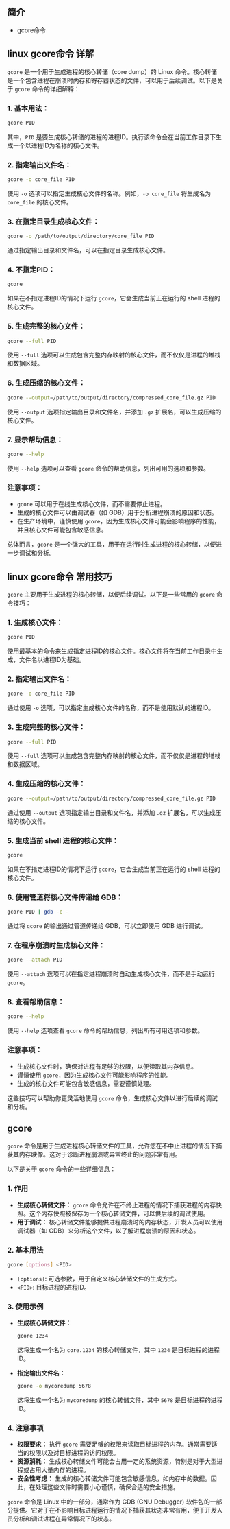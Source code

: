 ## 简介

+ gcore命令

## linux gcore命令 详解

`gcore` 是一个用于生成进程的核心转储（core dump）的 Linux 命令。核心转储是一个包含进程在崩溃时内存和寄存器状态的文件，可以用于后续调试。以下是关于 `gcore` 命令的详细解释：

### 1. **基本用法：**
```bash
gcore PID
```
其中，`PID` 是要生成核心转储的进程的进程ID。执行该命令会在当前工作目录下生成一个以进程ID为名称的核心文件。

### 2. **指定输出文件名：**
```bash
gcore -o core_file PID
```
使用 `-o` 选项可以指定生成核心文件的名称。例如，`-o core_file` 将生成名为 `core_file` 的核心文件。

### 3. **在指定目录生成核心文件：**
```bash
gcore -o /path/to/output/directory/core_file PID
```
通过指定输出目录和文件名，可以在指定目录生成核心文件。

### 4. **不指定PID：**
```bash
gcore
```
如果在不指定进程ID的情况下运行 `gcore`，它会生成当前正在运行的 shell 进程的核心文件。

### 5. **生成完整的核心文件：**
```bash
gcore --full PID
```
使用 `--full` 选项可以生成包含完整内存映射的核心文件，而不仅仅是进程的堆栈和数据区域。

### 6. **生成压缩的核心文件：**
```bash
gcore --output=/path/to/output/directory/compressed_core_file.gz PID
```
使用 `--output` 选项指定输出目录和文件名，并添加 `.gz` 扩展名，可以生成压缩的核心文件。

### 7. **显示帮助信息：**
```bash
gcore --help
```
使用 `--help` 选项可以查看 `gcore` 命令的帮助信息，列出可用的选项和参数。

### 注意事项：
- `gcore` 可以用于在线生成核心文件，而不需要停止进程。
- 生成的核心文件可以由调试器（如 GDB）用于分析进程崩溃的原因和状态。
- 在生产环境中，谨慎使用 `gcore`，因为生成核心文件可能会影响程序的性能，并且核心文件可能包含敏感信息。

总体而言，`gcore` 是一个强大的工具，用于在运行时生成进程的核心转储，以便进一步调试和分析。

## linux gcore命令 常用技巧

`gcore` 主要用于生成进程的核心转储，以便后续调试。以下是一些常用的 `gcore` 命令技巧：

### 1. **生成核心文件：**
```bash
gcore PID
```
使用最基本的命令来生成指定进程ID的核心文件。核心文件将在当前工作目录中生成，文件名以进程ID为基础。

### 2. **指定输出文件名：**
```bash
gcore -o core_file PID
```
通过使用 `-o` 选项，可以指定生成核心文件的名称，而不是使用默认的进程ID。

### 3. **生成完整的核心文件：**
```bash
gcore --full PID
```
使用 `--full` 选项可以生成包含完整内存映射的核心文件，而不仅仅是进程的堆栈和数据区域。

### 4. **生成压缩的核心文件：**
```bash
gcore --output=/path/to/output/directory/compressed_core_file.gz PID
```
通过使用 `--output` 选项指定输出目录和文件名，并添加 `.gz` 扩展名，可以生成压缩的核心文件。

### 5. **生成当前 shell 进程的核心文件：**
```bash
gcore
```
如果在不指定进程ID的情况下运行 `gcore`，它会生成当前正在运行的 shell 进程的核心文件。

### 6. **使用管道将核心文件传递给 GDB：**
```bash
gcore PID | gdb -c -
```
通过将 `gcore` 的输出通过管道传递给 GDB，可以立即使用 GDB 进行调试。

### 7. **在程序崩溃时生成核心文件：**
```bash
gcore --attach PID
```
使用 `--attach` 选项可以在指定进程崩溃时自动生成核心文件，而不是手动运行 `gcore`。

### 8. **查看帮助信息：**
```bash
gcore --help
```
使用 `--help` 选项查看 `gcore` 命令的帮助信息，列出所有可用选项和参数。

### 注意事项：
- 生成核心文件时，确保对进程有足够的权限，以便读取其内存信息。
- 谨慎使用 `gcore`，因为生成核心文件可能影响程序的性能。
- 生成的核心文件可能包含敏感信息，需要谨慎处理。

这些技巧可以帮助你更灵活地使用 `gcore` 命令，生成核心文件以进行后续的调试和分析。

## gcore 

`gcore` 命令是用于生成进程核心转储文件的工具，允许您在不中止进程的情况下捕获其内存映像。这对于诊断进程崩溃或异常终止的问题非常有用。

以下是关于 `gcore` 命令的一些详细信息：

### 1. 作用

- **生成核心转储文件：** `gcore` 命令允许在不终止进程的情况下捕获进程的内存快照。这个内存快照被保存为一个核心转储文件，可以供后续的调试使用。
- **用于调试：** 核心转储文件能够提供进程崩溃时的内存状态，开发人员可以使用调试器（如 GDB）来分析这个文件，以了解进程崩溃的原因和状态。

### 2. 基本用法

```bash
gcore [options] <PID>
```

- `[options]`: 可选参数，用于自定义核心转储文件的生成方式。
- `<PID>`: 目标进程的进程ID。

### 3. 使用示例

- **生成核心转储文件：**
  ```bash
  gcore 1234
  ```
  这将生成一个名为 `core.1234` 的核心转储文件，其中 `1234` 是目标进程的进程ID。

- **指定输出文件名：**
  ```bash
  gcore -o mycoredump 5678
  ```
  这将生成一个名为 `mycoredump` 的核心转储文件，其中 `5678` 是目标进程的进程ID。

### 4. 注意事项

- **权限要求：** 执行 `gcore` 需要足够的权限来读取目标进程的内存。通常需要适当的权限以及对目标进程的访问权限。
- **资源消耗：** 生成核心转储文件可能会占用一定的系统资源，特别是对于大型进程或占用大量内存的进程。
- **安全性考虑：** 生成的核心转储文件可能包含敏感信息，如内存中的数据。因此，在处理这些文件时需要小心谨慎，确保合适的安全措施。

`gcore` 命令是 Linux 中的一部分，通常作为 GDB (GNU Debugger) 软件包的一部分提供。它对于在不影响目标进程运行的情况下捕获其状态非常有用，便于开发人员分析和调试进程在异常情况下的状态。